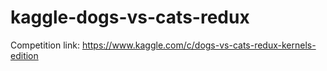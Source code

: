 # kaggle-dogs-vs-cats-redux
Competition link: https://www.kaggle.com/c/dogs-vs-cats-redux-kernels-edition
